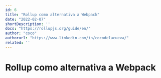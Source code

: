 ```yaml
---
id: 6
title: "Rollup como alternativa a Webpack"
date: "2022-02-07"
shortDescription: ''
docs: "https://rollupjs.org/guide/en/"
author: "coco"
authorurl: "https://www.linkedin.com/in/cocodelacueva/"
related: ''
---
```


# Rollup como alternativa a Webpack